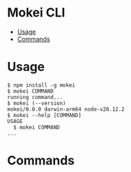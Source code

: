 # Mokei CLI

<!-- toc -->
* [Usage](#usage)
* [Commands](#commands)
<!-- tocstop -->
# Usage
<!-- usage -->
```sh-session
$ npm install -g mokei
$ mokei COMMAND
running command...
$ mokei (--version)
mokei/0.0.0 darwin-arm64 node-v20.12.2
$ mokei --help [COMMAND]
USAGE
  $ mokei COMMAND
...
```
<!-- usagestop -->
# Commands
<!-- commands -->
<!-- commandsstop -->
